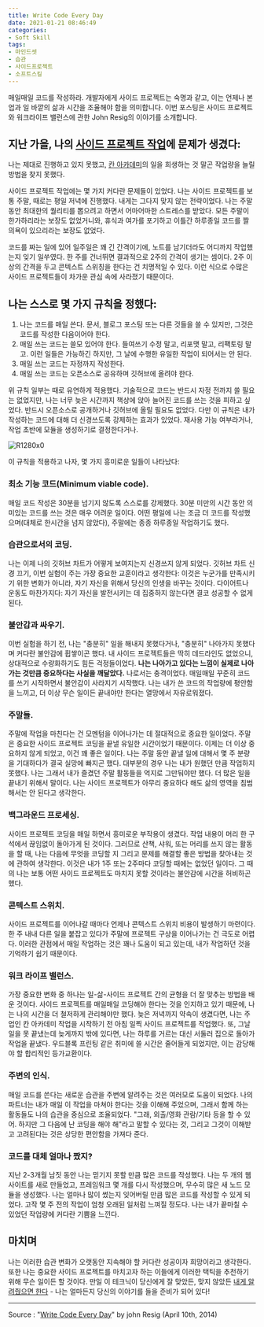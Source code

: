 ```yaml
---
title: Write Code Every Day
date: 2021-01-21 08:46:49
categories:
- Soft Skill
tags:
- 마인드셋
- 습관
- 사이드프로젝트
- 소프트스킬
---
```


매일매일 코드를 작성하라. 개발자에게 사이드 프로젝트는 숙명과 같고, 이는 언제나 본업과 일 바깥의 삶과 시간을 조율해야 함을 의미합니다. 이번 포스팅은 사이드 프로젝트와 워크라이프 밸런스에 관한 John Resig의 이야기를 소개합니다.



## 지난 가을, 나의 [사이드 프로젝트 작업](https://github.com/jeresig)에 문제가 생겼다:

나는 제대로 진행하고 있지 못했고, [칸 아카데미](https://www.khanacademy.org/)의 일을 희생하는 것 말곤 작업량을 늘릴 방법을 찾지 못했다.

사이드 프로젝트 작업에는 몇 가지 커다란 문제들이 있었다. 나는 사이드 프로젝트를 보통 주말, 때로는 평일 저녁에 진행했다. 내게는 그다지 맞지 않는 전략이었다. 나는 주말동안 최대한의 퀄리티를 뽑으려고 하면서 어마어마한 스트레스를 받았다. 모든 주말이 한가하리라는 보장도 없었거니와, 휴식과 여가를 포기하고 이틀간 하루종일 코드를 짤 의욕이 있으리라는 보장도 없었다.

코드를 짜는 일에 있어 일주일은 꽤 긴 간격이기에, 노트를 남기더라도 어디까지 작업했는지 잊기 일쑤였다. 한 주를 건너뛰면 결과적으로 2주의 간격이 생기는 셈이다. 2주 이상의 간격을 두고 콘텍스트 스위칭을 한다는 건 치명적일 수 있다. 이런 식으로 수많은 사이드 프로젝트들이 차가운 관심 속에 사라졌기 때문이다.



## 나는 스스로 몇 가지 규칙을 정했다:

1. 나는 코드를 매일 쓴다. 문서, 블로그 포스팅 또는 다른 것들을 쓸 수 있지만, 그것은 코드를 작성한 다음이어야 한다.
2. 매일 쓰는 코드는 쓸모 있어야 한다. 들여쓰기 수정 말고, 리포맷 말고, 리팩토링 말고. 이런 일들은 가능하긴 하지만, 그 날에 수행한 유일한 작업이 되어서는 안 된다.
3. 매일 쓰는 코드는 자정까지 작성한다.
4. 매일 쓰는 코드는 오픈소스로 공유하며 깃허브에 올려야 한다.

위 규칙 일부는 때로 유연하게 적용했다. 기술적으로 코드는 반드시 자정 전까지 쓸 필요는 없었지만, 나는 너무 늦은 시간까지 책상에 앉아 늘어진 코드를 쓰는 것을 피하고 싶었다. 반드시 오픈소스로 공개하거나 깃허브에 올릴 필요도 없었다. 다만 이 규칙은 내가 작성하는 코드에 대해 더 신경쓰도록 강제하는 효과가 있었다. 재사용 가능 여부라거나, 작업 초반에 모듈을 생성하기로 결정한다거나.



![R1280x0](https://i.loli.net/2021/01/21/jq1OAmGJvyYzgfd.jpg)



이 규칙을 적용하고 나자, 몇 가지 흥미로운 일들이 나타났다:



### **최소 기능 코드(Minimum viable code).**

매일 코드 작성은 30분을 넘기지 않도록 스스로를 강제했다. 30분 미만의 시간 동안 의미있는 코드를 쓰는 것은 매우 어려운 일이다. 어떤 평일에 나는 조금 더 코드를 작성했으며(대체로 한시간을 넘지 않았다), 주말에는 종종 하루종일 작업하기도 했다.

### **습관으로서의 코딩.**

나는 이제 나의 깃허브 차트가 어떻게 보여지는지 신경쓰지 않게 되었다. 깃허브 차트 신경 끄기, 이번 실험이 주는 가장 중요한 교훈이라고 생각한다: 이것은 누군가를 만족시키기 위한 변화가 아니라, 자기 자신을 위해서 당신의 인생을 바꾸는 것이다. 다이어트나 운동도 마찬가지다: 자기 자신을 발전시키는 데 집중하지 않는다면 결코 성공할 수 없게 된다.

### **불안감과 싸우기.**

이번 실험을 하기 전, 나는 "충분히" 일을 해내지 못했다거나, "충분히" 나아가지 못했다며 커다란 불안감에 휩쌓이곤 했다. 내 사이드 프로젝트들은 딱히 데드라인도 없었으니, 상대적으로 수량화하기도 힘든 걱정들이었다. **나는 나아가고 있다는 느낌이 실제로 나아가는 것만큼 중요하다는 사실을 깨달았다.** 나로서는 충격이었다. 매일매일 꾸준히 코드를 쓰기 시작하면서 불안감이 사라지기 시작했다. 나는 내가 쓴 코드의 작업량에 평안함을 느끼고, 더 이상 무슨 일이든 끝내야만 한다는 열망에서 자유로워졌다.

### **주말들.**

주말에 작업을 마친다는 건 모멘텀을 이어나가는 데 절대적으로 중요한 일이었다. 주말은 중요한 사이드 프로젝트 코딩을 끝낼 유일한 시간이었기 때문이다. 이제는 더 이상 중요하지 않게 되었고, 이건 꽤 좋은 일이다. 나는 주말 동안 끝낼 일에 대해서 몇 주 분량을 기대하다가 결국 실망에 빠지곤 했다. 대부분의 경우 나는 내가 원했던 만큼 작업하지 못했다. 나는 그래서 내가 즐겼던 주말 활동들을 억지로 그만둬야만 했다. 더 많은 일을 끝내기 위해서 말이다. 나는 사이드 프로젝트가 아무리 중요하다 해도 삶의 영역을 침범해서는 안 된다고 생각한다.

### **백그라운드 프로세싱.**

사이드 프로젝트 코딩을 매일 하면서 흥미로운 부작용이 생겼다. 작업 내용이 머리 한 구석에서 끊임없이 돌아가게 된 것이다. 그러므로 산책, 샤워, 또는 머리를 쓰지 않는 활동을 할 때, 나는 다음에 무엇을 코딩할 지 그리고 문제를 해결할 좋은 방법을 찾아내는 것에 관하여 생각한다. 이것은 내가 1주 또는 2주마다 코딩할 때에는 없었던 일이다. 그 때의 나는 보통 어떤 사이드 프로젝트도 마치지 못할 것이라는 불안감에 시간을 허비하곤 했다.

### **콘텍스트 스위치.**

사이드 프로젝트를 이어나갈 때마다 언제나 콘텍스트 스위치 비용이 발생하기 마련이다. 한 주 내내 다른 일을 붙잡고 있다가 주말에 프로젝트 구상을 이어나가는 건 극도로 어렵다. 이러한 관점에서 매일 작업하는 것은 꽤나 도움이 되고 있는데, 내가 작업하던 것을 기억하기 쉽기 때문이다.

### **워크 라이프 밸런스.**

가장 중요한 변화 중 하나는 일-삶-사이드 프로젝트 간의 균형을 더 잘 맞추는 방법을 배운 것이다. 사이드 프로젝트를 매일매일 코딩해야 한다는 것을 인지하고 있기 때문에, 나는 나의 시간을 더 철저하게 관리해야만 했다. 늦은 저녁까지 약속이 생겼다면, 나는 주업인 칸 아카데미 작업을 시작하기 전 아침 일찍 사이드 프로젝트를 작업했다. 또, 그날 일을 못 끝냈는데 늦게까지 밖에 있다면, 나는 하루를 거르는 대신 서둘러 집으로 돌아가 작업을 끝냈다. 우드블록 프린팅 같은 취미에 쓸 시간은 줄어들게 되었지만, 이는 감당해야 할 합리적인 등가교환이다.

### **주변의 인식.**

매일 코드를 쓴다는 새로운 습관을 주변에 알려주는 것은 여러모로 도움이 되었다. 나의 파트너는 내가 매일 이 작업을 마쳐야 한다는 것을 이해해 주었으며, 그래서 함께 하는 활동들도 나의 습관을 중심으로 조율되었다. "그래, 외출/영화 관람/기타 등을 할 수 있어. 하지만 그 다음에 난 코딩을 해야 해"라고 말할 수 있다는 것, 그리고 그것이 이해받고 고려된다는 것은 상당한 편안함을 가져다 준다.

### **코드를 대체 얼마나 짰지?**

지난 2-3개월 남짓 동안 나는 믿기지 못할 만큼 많은 코드를 작성했다. 나는 두 개의 웹사이트를 새로 만들었고, 프레임워크 몇 개를 다시 작성했으며, 무수히 많은 새 노드 모듈을 생성했다. 나는 얼마나 많이 썼는지 잊어버릴 만큼 많은 코드를 작성할 수 있게 되었다. 고작 몇 주 전의 작업이 엄청 오래된 일처럼 느껴질 정도다. 나는 내가 끝마칠 수 있었던 작업량에 커다란 기쁨을 느낀다.



## 마치며

나는 이러한 습관 변화가 오랫동안 지속해야 할 커다란 성공이자 희망이라고 생각한다. 또한 나는 중요한 사이드 프로젝트를 마치고자 하는 이들에게 이러한 택틱을 추천하기 위해 무슨 일이든 할 것이다. 만일 이 테크닉이 당신에게 잘 맞았든, 맞지 않았든 [내게 알려줬으면 한다](https://johnresig.com/about/) - 나는 얼마든지 당신의 이야기를 들을 준비가 되어 있다!

---

Source : "[Write Code Every Day](https://johnresig.com/blog/write-code-every-day/)" by john Resig (April 10th, 2014)